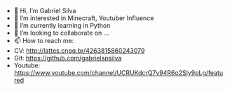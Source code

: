 - 👋 Hi, I’m Gabriel Silva
- 👀 I’m interested in Minecraft, Youtuber Influence
- 🌱 I’m currently learning in Python
- 💞️ I’m looking to collaborate on ...
- 📫 How to reach me:
-  CV: http://lattes.cnpq.br/4263815860243079
-  Git: https://github.com/gabrielspsilva
-  Youtube: https://www.youtube.com/channel/UCRUKdcrQ7v94R6o2Sly9pLg/featured

<!---
gabrielspsilva/gabrielspsilva is a ✨ special ✨ repository because its `README.md` (this file) appears on your GitHub profile.
You can click the Preview link to take a look at your changes.
--->
